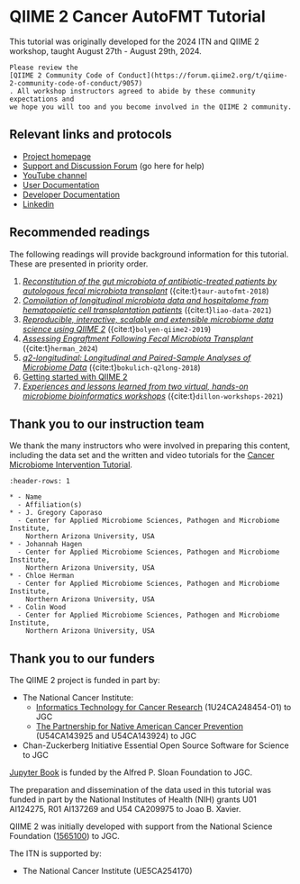# QIIME 2 Cancer AutoFMT Tutorial

This tutorial was originally developed for the 2024 ITN and QIIME 2
workshop, taught August 27th - August 29th, 2024.

```{admonition} Important!
Please review the
[QIIME 2 Community Code of Conduct](https://forum.qiime2.org/t/qiime-2-community-code-of-conduct/9057)
. All workshop instructors agreed to abide by these community expectations and
we hope you will too and you become involved in the QIIME 2 community.
```

## Relevant links and protocols

* [Project homepage](https://qiime2.org)
* [Support and Discussion Forum](https://forum.qiime2.org) (go here for help)
* [YouTube channel](https://youtube.com/qiime2)
* [User Documentation](https://docs.qiime2.org)
* [Developer Documentation](https://develop.qiime2.org)
* [Linkedin](https://www.linkedin.com/groups/14490597/)

## Recommended readings

The following readings will provide background information for this tutorial.
These are presented in priority order.

1. [_Reconstitution of the gut microbiota of antibiotic-treated patients by
    autologous fecal microbiota transplant_](
    https://www.ncbi.nlm.nih.gov/pmc/articles/PMC6468978/)
    ({cite:t}`taur-autofmt-2018`)
1. [_Compilation of longitudinal microbiota data and hospitalome from
    hematopoietic cell transplantation patients_](
    https://www.nature.com/articles/s41597-021-00860-8)
   ({cite:t}`liao-data-2021`)
1. [_Reproducible, interactive, scalable and extensible microbiome data science
    using QIIME 2_](https://doi.org/10.1038/s41587-019-0209-9)
   ({cite:t}`bolyen-qiime2-2019`)
1. [_Assessing Engraftment Following Fecal Microbiota Transplant_](https://www.ncbi.nlm.nih.gov/pmc/articles/PMC11042410/)
   ({cite:t}`herman_2024`)
1. [_q2-longitudinal: Longitudinal and Paired-Sample Analyses of Microbiome
    Data_](http://dx.doi.org/10.1128/mSystems.00219-18)
   ({cite:t}`bokulich-q2long-2018`)
1. [Getting started with QIIME 2](https://gregcaporaso.github.io/q2book/using/getting-started.html)
1. [_Experiences and lessons learned from two virtual, hands-on microbiome
    bioinformatics workshops_](
    https://doi.org/10.1371/journal.pcbi.1009056)
   ({cite:t}`dillon-workshops-2021`)

## Thank you to our instruction team

We thank the many instructors who were involved in preparing this content,
including the data set and the written and video tutorials for the [Cancer Microbiome Intervention Tutorial](https://docs.qiime2.org/jupyterbooks/cancer-microbiome-intervention-tutorial/index.html).


```{list-table}
:header-rows: 1

* - Name
  - Affiliation(s)
* - J. Gregory Caporaso
  - Center for Applied Microbiome Sciences, Pathogen and Microbiome Institute,
    Northern Arizona University, USA
* - Johannah Hagen
  - Center for Applied Microbiome Sciences, Pathogen and Microbiome Institute,
    Northern Arizona University, USA
* - Chloe Herman
  - Center for Applied Microbiome Sciences, Pathogen and Microbiome Institute,
    Northern Arizona University, USA
* - Colin Wood
  - Center for Applied Microbiome Sciences, Pathogen and Microbiome Institute,
    Northern Arizona University, USA
```

## Thank you to our funders

The QIIME 2 project is funded in part by:
* The National Cancer Institute:
  * [Informatics Technology for Cancer Research](https://itcr.cancer.gov/)
    (1U24CA248454-01) to JGC
  * [The Partnership for Native American Cancer
     Prevention](https://in.nau.edu/nacp/) (U54CA143925 and U54CA143924) to JGC
* Chan-Zuckerberg Initiative Essential Open Source Software for Science to JGC

[Jupyter Book](https://jupyterbook.org) is funded by the Alfred P. Sloan Foundation
 to JGC.

The preparation and dissemination of the data used in this tutorial was funded
in part by the National Institutes of Health (NIH) grants U01 AI124275, R01
AI137269 and U54 CA209975 to Joao B. Xavier.

QIIME 2 was initially developed with support from the National Science
Foundation
([1565100](https://www.nsf.gov/awardsearch/showAward?AWD_ID=1565100)) to JGC.

The ITN is supported by:
 * The National Cancer Institute (UE5CA254170)


